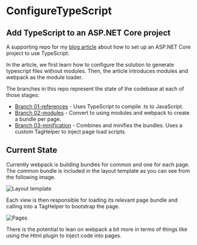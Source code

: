# ConfigureTypeScript

## Add TypeScript to an ASP.NET Core project

A supporting repo for my [blog article](https://medium.com/@dneimke/add-typescript-to-an-asp-net-core-project-e8f7411e7b58) about how to set up an ASP.NET Core project to use TypeScript.

In the article, we first learn how to configure the solution to generate typescript files without modules.  Then, the 
article introduces modules and webpack as the module loader.

The branches in this repo represent the state of the codebase at each of those stages:

* [Branch 01-references](https://github.com/dneimke/ConfigureTypeScript/tree/01-references) - Uses TypeScript to compile .ts to JavaScript.
* [Branch 02-modules](https://github.com/dneimke/ConfigureTypeScript/tree/02-modules) - Convert to using modules and webpack to create a bundle per page.
* [Branch 03-minification](https://github.com/dneimke/ConfigureTypeScript/tree/03-minification) - Combines and minifies the bundles.  Uses a custom TagHelper to inject page load scripts.

## Current State 

Currently webpack is building bundles for common and one for each page.  The common bundle is included in the layout template
as you can see from the following image.

![Layout template](https://github.com/dneimke/ConfigureTypeScript/raw/master/assets/LayoutPage.jpg "Common bundle included in the layout template")

Each view is then responsible for loading its relevant page bundle and calling into a TagHelper to 
bootstrap the page.

![Pages](https://github.com/dneimke/ConfigureTypeScript/raw/master/assets/ContentPage.jpg "Page bundle and bootstrapping code")

There is the potential to lean on webpack a bit more in terms of things like using the Html plugin to inject code into pages.
